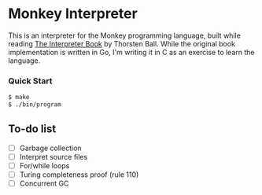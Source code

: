 # Monkey Interpreter

This is an interpreter for the Monkey programming language, built while reading
[The Interpreter Book](https://interpreterbook.com) by Thorsten Ball.
While the original book implementation is written in Go, I'm writing it in C as
an exercise to learn the language.

### Quick Start

```sh
$ make
$ ./bin/program
```

## To-do list
- [ ] Garbage collection
- [ ] Interpret source files
- [ ] For/while loops
- [ ] Turing completeness proof (rule 110)
- [ ] Concurrent GC
